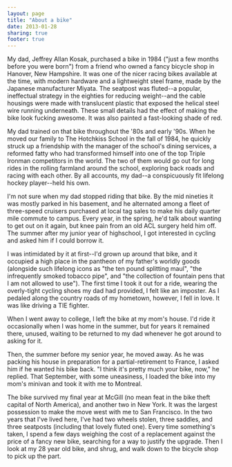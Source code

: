 ```yaml
---
layout: page
title: "About a bike"
date: 2013-01-28
sharing: true
footer: true
---
```

My dad, Jeffrey Allan Kosak, purchased a bike in 1984 ("just a few months before you were born") from a friend who owned a fancy bicycle shop in Hanover, New Hampshire. It was one of the nicer racing bikes available at the time, with modern hardware and a lightweight steel frame, made by the Japanese manufacturer Miyata. The seatpost was fluted--a popular, ineffectual strategy in the eighties for reducing weight--and the cable housings were made with translucent plastic that exposed the helical steel wire running underneath. These small details had the effect of making the bike look fucking awesome. It was also painted a fast-looking shade of red.

My dad trained on that bike throughout the '80s and early '90s. When he moved our family to The Hotchkiss School in the fall of 1984, he quickly struck up a friendship with the manager of the school's dining services, a reformed fatty who had transformed himself into one of the top Triple Ironman competitors in the world. The two of them would go out for long rides in the rolling farmland around the school, exploring back roads and racing with each other. By all accounts, my dad--a conspicuously fit lifelong hockey player--held his own.

I'm not sure when my dad stopped riding that bike. By the mid nineties it was mostly parked in his basement, and he alternated among a fleet of three-speed cruisers purchased at local tag sales to make his daily quarter mile commute to campus. Every year, in the spring, he'd talk about wanting to get out on it again, but knee pain from an old ACL surgery held him off. The summer after my junior year of highschool, I got interested in cycling and asked him if I could borrow it.

I was intimidated by it at first--I'd grown up around that bike, and it occupied a high place in the pantheon of my father's worldly goods (alongside such lifelong icons as "the ten pound splitting maul", "the infrequently smoked tobacco pipe", and "the collection of fountain pens that I am not allowed to use"). The first time I took it out for a ride, wearing the overly-tight cycling shoes my dad had provided, I felt like an imposter. As I pedaled along the country roads of my hometown, however, I fell in love. It was like driving a TIE fighter.

When I went away to college, I left the bike at my mom's house. I'd ride it occasionally when I was home in the summer, but for years it remained there, unused, waiting to be returned to my dad whenever he got around to asking for it. 

Then, the summer before my senior year, he moved away. As he was packing his house in preparation for a partial-retirement to France, I asked him if he wanted his bike back. "I think it's pretty much your bike, now," he replied. That September, with some uneasiness, I loaded the bike into my mom's minivan and took it with me to Montreal. 

The bike survived my final year at McGill (no mean feat in the bike theft capital of North America), and another two in New York. It was the largest possession to make the move west with me to San Francisco. In the two years that I've lived here, I've had two wheels stolen, three saddles, and three seatposts (including that lovely fluted one). Every time something's taken, I spend a few days weighing the cost of a replacement against the price of a fancy new bike, searching for a way to justify the upgrade. Then I look at my 28 year old bike, and shrug, and walk down to the bicycle shop to pick up the part.
